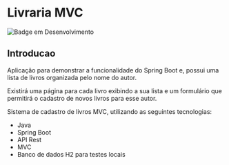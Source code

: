 # Livraria MVC

![Badge em Desenvolvimento](https://img.shields.io/static/v1?label=STATUS&message=FINALIZADO&color=GREEN&style=for-the-badge)

## Introducao

Aplicação para demonstrar a funcionalidade do Spring Boot e, possui uma lista de livros organizada pelo nome do autor.

Existirá uma página para cada livro exibindo a sua lista e um formulário que permitirá o cadastro de novos livros para
esse autor.

Sistema de cadastro de livros MVC, utilizando as seguintes tecnologias:

* Java
* Spring Boot
* API Rest
* MVC
* Banco de dados H2 para testes locais
